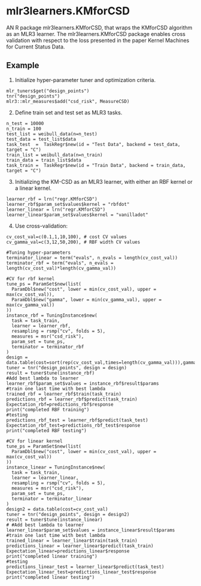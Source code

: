 # mlr3learners.KMforCSD
AN R package mlr3learners.KMforCSD, that wraps the KMforCSD algorithm as an MLR3 learner. The mlr3learners.KMforCSD package enables cross validation with respect to the loss presented in the paper Kernel Machines for Current Status Data.
## Example
1. Initialize hyper-parameter tuner and optimization criteria.
```{r}
mlr_tuners$get("design_points")
tnr("design_points")
mlr3::mlr_measures$add("csd_risk", MeasureCSD)
```
2. Define train set and test set as MLR3 tasks.
```{r}
n_test = 10000
n_train = 100
test_list = weibull_data(n=n_test)
test_data = test_list$data
task_test  =  TaskRegr$new(id = "Test Data", backend = test_data, target = "C")
train_list = weibull_data(n=n_train)
train_data = train_list$data
task_train =  TaskRegr$new(id = "Train Data", backend = train_data, target = "C")
```
3. Initializing the KM-CSD as an MLR3 learner, with either an RBF kernel or a linear kernel.
```{r}
learner_rbf = lrn("regr.KMforCSD")
learner_rbf$param_set$values$kernel = "rbfdot"
learner_linear = lrn("regr.KMforCSD")
learner_linear$param_set$values$kernel = "vanilladot"
```
4. Use cross-validation:
```{r}
cv_cost_val=c(0.1,1,10,100), # cost CV values
cv_gamma_val=c(3,12,50,200), # RBF width CV values

#Tuning hyper-parameters
terminator_linear = term("evals", n_evals = length(cv_cost_val))
terminator_rbf = term("evals", n_evals = length(cv_cost_val)*length(cv_gamma_val))

#CV for rbf kernel
tune_ps = ParamSet$new(list(
  ParamDbl$new("cost", lower = min(cv_cost_val), upper = max(cv_cost_val)),
  ParamDbl$new("gamma", lower = min(cv_gamma_val), upper = max(cv_gamma_val))
))
instance_rbf = TuningInstance$new(
  task = task_train,
  learner = learner_rbf,
  resampling = rsmp("cv", folds = 5),
  measures = msr("csd_risk"),
  param_set = tune_ps,
  terminator = terminator_rbf
)
design = data.table(cost=sort(rep(cv_cost_val,times=length(cv_gamma_val))),gamma=rep(cv_gamma_val,length(cv_cost_val)))
tuner = tnr("design_points", design = design)
result = tuner$tune(instance_rbf)
#Add best lambda to learner
learner_rbf$param_set$values = instance_rbf$result$params
#train one last time with best lambda
trained_rbf = learner_rbf$train(task_train)
predictions_rbf = learner_rbf$predict(task_train)
Expectation_rbf=predictions_rbf$response
print("completed RBF training")
#testing
predictions_rbf_test = learner_rbf$predict(task_test)
Expectation_rbf_test=predictions_rbf_test$response
print("completed RBF testing")

#CV for linear kernel
tune_ps = ParamSet$new(list(
  ParamDbl$new("cost", lower = min(cv_cost_val), upper = max(cv_cost_val))
))
instance_linear = TuningInstance$new(
  task = task_train,
  learner = learner_linear,
  resampling = rsmp("cv", folds = 5),
  measures = msr("csd_risk"),
  param_set = tune_ps,
  terminator = terminator_linear
)
design2 = data.table(cost=cv_cost_val)
tuner = tnr("design_points", design = design2)
result = tuner$tune(instance_linear)
# #Add best lambda to learner
learner_linear$param_set$values = instance_linear$result$params
#train one last time with best lambda
trained_linear = learner_linear$train(task_train)
predictions_linear = learner_linear$predict(task_train)
Expectation_linear=predictions_linear$response
print("completed linear training")
#testing
predictions_linear_test = learner_linear$predict(task_test)
Expectation_linear_test=predictions_linear_test$response
print("completed linear testing")
 ```
